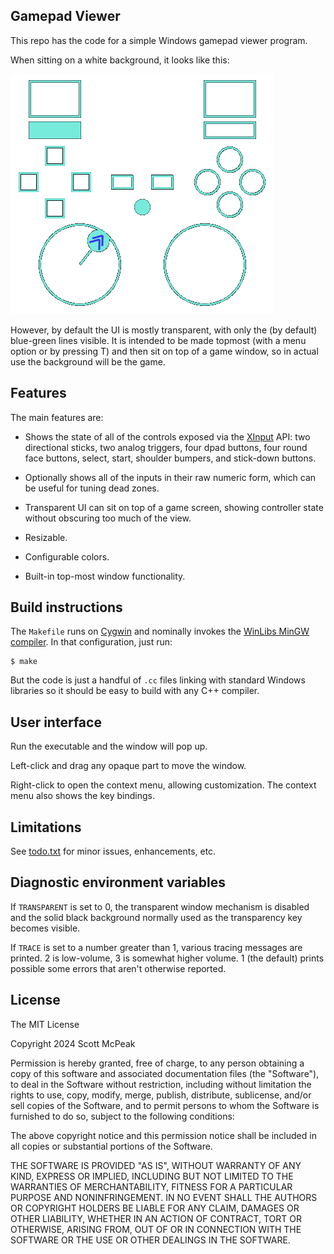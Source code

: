 ## Gamepad Viewer

This repo has the code for a simple Windows gamepad viewer program.

When sitting on a white background, it looks like this:

![Screenshot](doc/screenshot.png)

However, by default the UI is mostly transparent, with only the
(by default) blue-green lines visible.  It is intended to be made
topmost (with a menu option or by pressing T) and then sit on top of
a game window, so in actual use the background will be the game.


## Features

The main features are:

* Shows the state of all of the controls exposed via the
  [XInput](https://learn.microsoft.com/en-us/windows/win32/xinput/programming-guide)
  API: two directional sticks, two analog triggers, four dpad buttons,
  four round face buttons, select, start, shoulder bumpers, and
  stick-down buttons.

* Optionally shows all of the inputs in their raw numeric form, which
  can be useful for tuning dead zones.

* Transparent UI can sit on top of a game screen, showing controller
  state without obscuring too much of the view.

* Resizable.

* Configurable colors.

* Built-in top-most window functionality.


## Build instructions

The `Makefile` runs on
[Cygwin](https://www.cygwin.com/) and nominally invokes the
[WinLibs MinGW compiler](https://winlibs.com/).  In that configuration,
just run:

```
$ make
```

But the code is just a handful of `.cc` files linking with standard
Windows libraries so it should be easy to build with any C++ compiler.


## User interface

Run the executable and the window will pop up.

Left-click and drag any opaque part to move the window.

Right-click to open the context menu, allowing customization.  The
context menu also shows the key bindings.


## Limitations

See [todo.txt](todo.txt) for minor issues, enhancements, etc.


## Diagnostic environment variables

If `TRANSPARENT` is set to 0, the transparent window mechanism is
disabled and the solid black background normally used as the
transparency key becomes visible.

If `TRACE` is set to a number greater than 1, various tracing messages
are printed.  2 is low-volume, 3 is somewhat higher volume.  1 (the
default) prints possible some errors that aren't otherwise reported.


## License

The MIT License

Copyright 2024 Scott McPeak

Permission is hereby granted, free of charge, to any person obtaining a
copy of this software and associated documentation files (the
"Software"), to deal in the Software without restriction, including
without limitation the rights to use, copy, modify, merge, publish,
distribute, sublicense, and/or sell copies of the Software, and to
permit persons to whom the Software is furnished to do so, subject to
the following conditions:

The above copyright notice and this permission notice shall be included
in all copies or substantial portions of the Software.

THE SOFTWARE IS PROVIDED "AS IS", WITHOUT WARRANTY OF ANY KIND, EXPRESS
OR IMPLIED, INCLUDING BUT NOT LIMITED TO THE WARRANTIES OF
MERCHANTABILITY, FITNESS FOR A PARTICULAR PURPOSE AND NONINFRINGEMENT.
IN NO EVENT SHALL THE AUTHORS OR COPYRIGHT HOLDERS BE LIABLE FOR ANY
CLAIM, DAMAGES OR OTHER LIABILITY, WHETHER IN AN ACTION OF CONTRACT,
TORT OR OTHERWISE, ARISING FROM, OUT OF OR IN CONNECTION WITH THE
SOFTWARE OR THE USE OR OTHER DEALINGS IN THE SOFTWARE.
